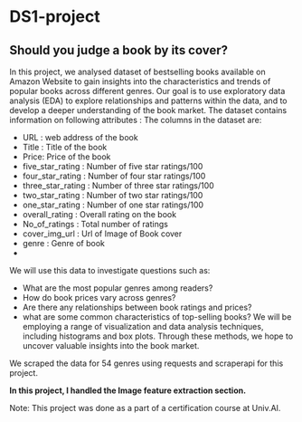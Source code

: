 # DS1-project

## Should you judge a book by its cover?

In this project, we analysed dataset of bestselling books available on Amazon Website to gain insights into the characteristics and trends of popular books across different genres.
Our goal is to use exploratory data analysis (EDA) to explore relationships and patterns within the data, and to develop a deeper understanding of the book market.
The dataset contains information on following attributes : The columns in the dataset are:
- URL : web address of the book
- Title : Title of the book
- Price: Price of the book
- five_star_rating : Number of five star ratings/100
- four_star_rating : Number of four star ratings/100
- three_star_rating : Number of three star ratings/100
- two_star_rating : Number of two star ratings/100
- one_star_rating : Number of one star ratings/100
- overall_rating : Overall rating on the book
- No_of_ratings : Total number of ratings
- cover_img_url : Url of Image of Book cover
- genre : Genre of book
- 
We will use this data to investigate questions such as:
- What are the most popular genres among readers?
- How do book prices vary across genres?
- Are there any relationships between book ratings and prices?
- what are some common characteristics of top-selling books?
We will be employing a range of visualization and data analysis techniques, including histograms and box plots. Through these methods, we hope to uncover valuable insights into the book market.

We scraped the data for 54 genres using requests and scraperapi for this project.

**In this project, I handled the Image feature extraction section.**

Note: This project was done as a part of a certification course at Univ.AI.
